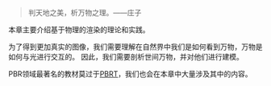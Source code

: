 > 判天地之美，析万物之理。——庄子

本章主要介绍基于物理的渲染的理论和实践。

为了得到更加真实的图像，我们需要理解在自然界中我们是如何看到万物，万物是如何与光进行交互的。
因此，我们需要剖析世间万物，并对他们进行建模。

PBR领域最著名的教材莫过于[PBRT](https://www.pbrt.org/)，我们也会在本章中大量涉及其中的内容。